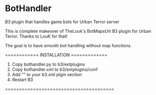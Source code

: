 BotHandler
==========

B3 plugin that handles game bots for Urban Terror server

This is complete makeover of TheLouk's BotMapsUrt B3 plugin for Urban Terror. Thanks to LouK for that!

The goal is to have smooth bot handling without map functions.


============ INSTALLATION =============

1) Copy bothandler.py to b3/extplugins <br>
2) Copy bothandler.xml to b3/extplugins/conf </br>
3) Add "<plugin name="bothandler" config="@b3/extplugins/conf/bothandler.xml" />" to your b3.xml plgin section </br>
4) Restart B3 </br>

=======================================
